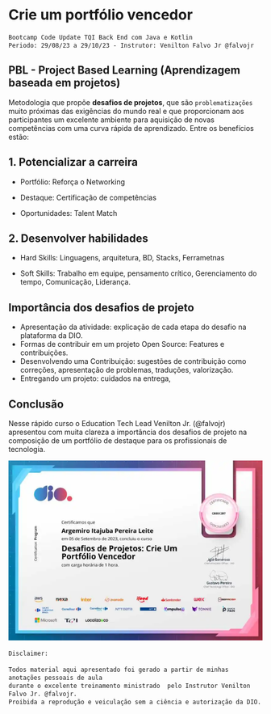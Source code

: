 # Crie um portfólio vencedor
```
Bootcamp Code Update TQI Back End com Java e Kotlin
Periodo: 29/08/23 a 29/10/23 - Instrutor: Venilton Falvo Jr @falvojr
```
## PBL - Project Based Learning (Aprendizagem baseada em projetos)

Metodologia que propõe **desafios de projetos**, que são `problematizações` muito próximas das exigências do mundo real e que proporcionam aos participantes um excelente ambiente para aquisição de novas competências com uma curva rápida de aprendizado. Entre os benefícios estão:

## 1. Potencializar a carreira

- Portfólio: Reforça o Networking

- Destaque: Certificação de competências

- Oportunidades: Talent Match

## 2. Desenvolver habilidades

- Hard Skills: Linguagens, arquitetura, BD, Stacks, Ferrametnas

- Soft Skills: Trabalho em equipe, pensamento crítico, Gerenciamento do tempo, Comunicação, Liderança.

## Importância dos desafios de projeto

- Apresentação da atividade: explicação de cada etapa do desafio na plataforma da DIO.
- Formas de contribuir em um projeto Open Source: Features e contribuições.
- Desenvolvendo uma Contribuição: sugestões de contribuição como correções, apresentação de problemas, traduções, valorização.
- Entregando um projeto: cuidados na entrega, 

## Conclusão

Nesse rápido curso o Education Tech Lead Venilton Jr. (@falvojr) apresentou com muita clareza a importância dos desafios de projeto na composição de um portfólio de destaque para os profissionais de tecnologia.

![Certificado](../img/m2-certificadoPortfolioVencedor.png)

```
Disclaimer:

Todos material aqui apresentado foi gerado a partir de minhas anotações pessoais de aula
durante o excelente treinamento ministrado  pelo Instrutor Venilton Falvo Jr. @falvojr.
Proibida a reprodução e veiculação sem a ciência e autorização da DIO.
```




